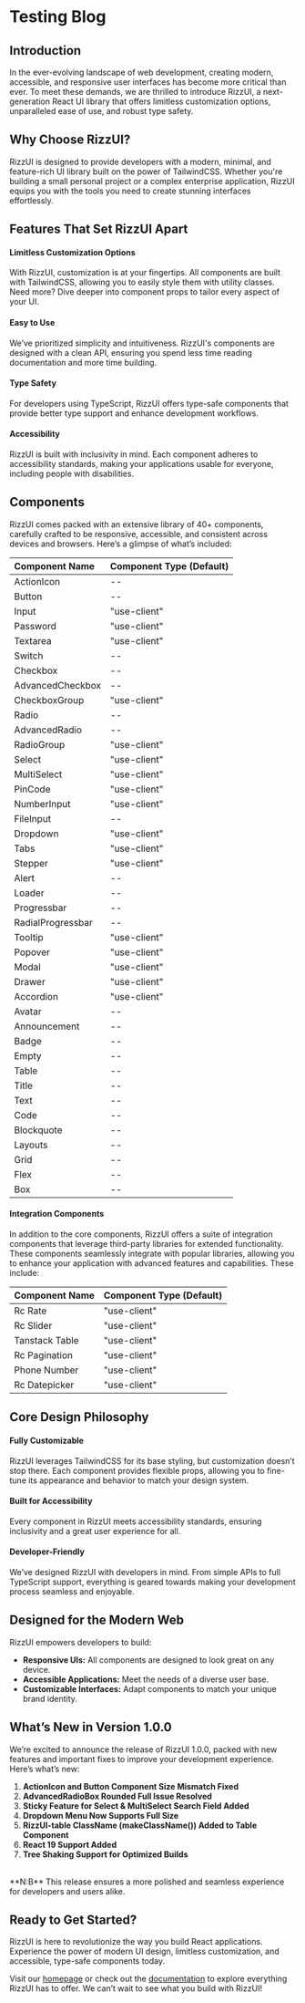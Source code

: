 # Testing Blog

## Introduction
In the ever-evolving landscape of web development, creating modern, accessible, and responsive user interfaces has become more critical than ever. To meet these demands, we are thrilled to introduce RizzUI, a next-generation React UI library that offers limitless customization options, <!-- truncate --> unparalleled ease of use, and robust type safety.

## Why Choose RizzUI?

RizzUI is designed to provide developers with a modern, minimal, and feature-rich UI library built on the power of TailwindCSS. Whether you're building a small personal project or a complex enterprise application, RizzUI equips you with the tools you need to create stunning interfaces effortlessly.

## Features That Set RizzUI Apart

#### Limitless Customization Options
With RizzUI, customization is at your fingertips. All components are built with TailwindCSS, allowing you to easily style them with utility classes. Need more? Dive deeper into component props to tailor every aspect of your UI.

#### Easy to Use
We’ve prioritized simplicity and intuitiveness. RizzUI's components are designed with a clean API, ensuring you spend less time reading documentation and more time building.

#### Type Safety
For developers using TypeScript, RizzUI offers type-safe components that provide better type support and enhance development workflows.

#### Accessibility
RizzUI is built with inclusivity in mind. Each component adheres to accessibility standards, making your applications usable for everyone, including people with disabilities.

## Components

RizzUI comes packed with an extensive library of 40+ components, carefully crafted to be responsive, accessible, and consistent across devices and browsers. Here’s a glimpse of what’s included:

| Component Name | Component Type (Default) |
|:-----------|:------------|
| ActionIcon | -- |
| Button | -- |
| Input | "use-client" |
| Password | "use-client" |
| Textarea | "use-client" |
| Switch | -- |
| Checkbox | -- |
| AdvancedCheckbox | -- |
| CheckboxGroup | "use-client" |
| Radio | -- |
| AdvancedRadio | -- |
| RadioGroup | "use-client" |
| Select | "use-client" |
| MultiSelect | "use-client" |
| PinCode | "use-client" |
| NumberInput | "use-client" |
| FileInput | -- |
| Dropdown | "use-client" |
| Tabs | "use-client" |
| Stepper | "use-client" |
| Alert | -- |
| Loader | -- |
| Progressbar | -- |
| RadialProgressbar | -- |
| Tooltip | "use-client" |
| Popover | "use-client" |
| Modal | "use-client" |
| Drawer | "use-client" |
| Accordion | "use-client" |
| Avatar | -- |
| Announcement | -- |
| Badge | -- |
| Empty | -- |
| Table | -- |
| Title | -- |
| Text | -- |
| Code | -- |
| Blockquote | -- |
| Layouts | -- |
| Grid | -- |
| Flex | -- |
| Box | -- |

#### Integration Components

In addition to the core components, RizzUI offers a suite of integration components that leverage third-party libraries for extended functionality. These components seamlessly integrate with popular libraries, allowing you to enhance your application with advanced features and capabilities. These include:

| Component Name | Component Type (Default) |
|:-----------|:------------|
| Rc Rate | "use-client" |
| Rc Slider | "use-client" |
| Tanstack Table | "use-client" |
| Rc Pagination | "use-client" |
| Phone Number | "use-client" |
| Rc Datepicker | "use-client" |

## Core Design Philosophy

#### Fully Customizable
RizzUI leverages TailwindCSS for its base styling, but customization doesn’t stop there. Each component provides flexible props, allowing you to fine-tune its appearance and behavior to match your design system.

#### Built for Accessibility
Every component in RizzUI meets accessibility standards, ensuring inclusivity and a great user experience for all.

#### Developer-Friendly
We’ve designed RizzUI with developers in mind. From simple APIs to full TypeScript support, everything is geared towards making your development process seamless and enjoyable.

## Designed for the Modern Web
RizzUI empowers developers to build:
- **Responsive UIs:** All components are designed to look great on any device.
- **Accessible Applications:** Meet the needs of a diverse user base.
- **Customizable Interfaces:** Adapt components to match your unique brand identity.

## What’s New in Version 1.0.0

We’re excited to announce the release of RizzUI 1.0.0, packed with new features and important fixes to improve your development experience. Here’s what’s new:

1. **ActionIcon and Button Component Size Mismatch Fixed**
2. **AdvancedRadioBox Rounded Full Issue Resolved**
3. **Sticky Feature for Select & MultiSelect Search Field Added**
4. **Dropdown Menu Now Supports Full Size**
8. **RizzUI-table ClassName (makeClassName()) Added to Table Component**
9. **React 19 Support Added**
10. **Tree Shaking Support for Optimized Builds**

<br/>
**N:B** This release ensures a more polished and seamless experience for developers and users alike.

## Ready to Get Started?
RizzUI is here to revolutionize the way you build React applications. Experience the power of modern UI design, limitless customization, and accessible, type-safe components today.

Visit our [homepage](https://www.rizzui.com) or check out the [documentation](https://www.rizzui.com/docs/guide/getting-started) to explore everything RizzUI has to offer. We can’t wait to see what you build with RizzUI!
